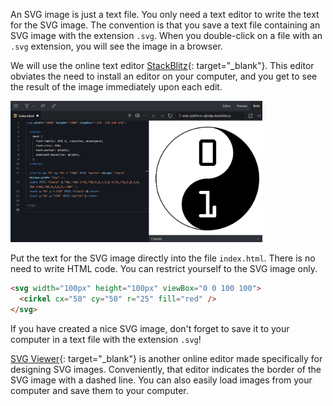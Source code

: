 An SVG image is just a text file. You only need a text editor to write the text for the SVG image. The convention is that you save a text file containing an SVG image with the extension `.svg`. When you double-click on a file with an `.svg` extension, you will see the image in a browser.

We will use the online text editor [StackBlitz](https://stackblitz.com/fork/web-platform){: target="_blank"}. This editor obviates the need to install an editor on your computer, and you get to see the result of the image immediately upon each edit.

<div class="dodona-centered-group">
  <img width="80%" src="media/stackblitz.png" data-caption="In the online text editor StackBlitz, you can write the text of an SVG image in the <samp>index.html</samp> file, and immediately get to see the result." />
</div>

Put the text for the SVG image directly into the file `index.html`. There is no need to write HTML code. You can restrict yourself to the SVG image only.

```html
<svg width="100px" height="100px" viewBox="0 0 100 100">
  <cirkel cx="50" cy="50" r="25" fill="red" />
</svg>
```

If you have created a nice SVG image, don't forget to save it to your computer in a text file with the extension `.svg`!

[SVG Viewer](https://www.svgviewer.dev/){: target="_blank"} is another online editor made specifically for designing SVG images. Conveniently, that editor indicates the border of the SVG image with a dashed line. You can also easily load images from your computer and save them to your computer.